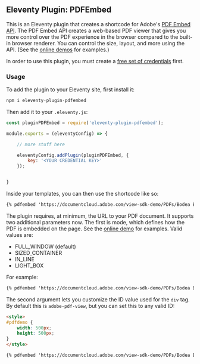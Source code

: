## Eleventy Plugin: PDFEmbed

This is an Eleventy plugin that creates a shortcode for Adobe's [PDF Embed API](https://www.adobe.io/apis/documentcloud/dcsdk/pdf-embed.html). The PDF Embed API creates a web-based PDF viewer that gives you more control
over the PDF experience in the browser compared to the built-in browser renderer. You can control the size, layout, and more using the API. (See the [online demos](https://www.adobe.com/go/pdfEmbedAPI_demo) for examples.) 

In order to use this plugin, you must create a [free set of credentials](https://www.adobe.com/go/dcsdks_credentials) first. 

### Usage

To add the plugin to your Eleventy site, first install it:

```js
npm i eleventy-plugin-pdfembed
```

Then add it to your `.eleventy.js`:

```js
const pluginPDFEmbed = require('eleventy-plugin-pdfembed');

module.exports = (eleventyConfig) => {

	// more stuff here

	eleventyConfig.addPlugin(pluginPDFEmbed, {
		key: '<YOUR CREDENTIAL KEY>'
	});


}
```

Inside your templates, you can then use the shortcode like so:

```html
{% pdfembed 'https://documentcloud.adobe.com/view-sdk-demo/PDFs/Bodea Brochure.pdf' %}
```

The plugin requires, at minimum, the URL to your PDF document. It supports two additional parameters now. The first is mode, which defines how the PDF is embedded on the page. See the [online demo](https://www.adobe.com/go/pdfEmbedAPI_demo) for examples. Valid values are:

* FULL_WINDOW (default)
* SIZED_CONTAINER
* IN_LINE
* LIGHT_BOX

For example:

```html
{% pdfembed 'https://documentcloud.adobe.com/view-sdk-demo/PDFs/Bodea Brochure.pdf' 'LIGHT_BOX' %}
```

The second argument lets you customize the ID value used for the `div` tag. By default this is `adobe-pdf-view`, but you can set this to any valid ID:

```html
<style>
#pdfdemo {
    width: 500px;
    height: 500px;
}
</style>

{% pdfembed 'https://documentcloud.adobe.com/view-sdk-demo/PDFs/Bodea Brochure.pdf' 'IN_LINE' 'pdfdemo' %}
```

